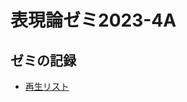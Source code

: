 # 表現論ゼミ2023-4A

## ゼミの記録

- [再生リスト](https://www.youtube.com/playlist?list=PLnLS84cs-wbwZFLTbjTQV_r-Jrjby8aqg)